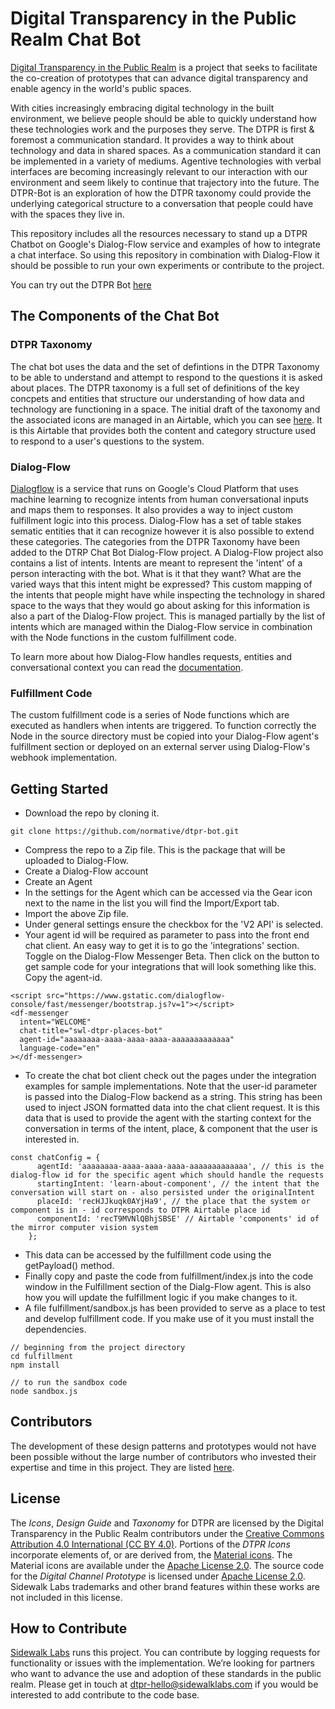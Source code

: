 # Digital Transparency in the Public Realm Chat Bot

[Digital Transparency in the Public Realm](https://sidewalklabs.com/dtpr/) is a project that seeks to facilitate the co-creation of prototypes that can advance digital transparency and enable agency in the world's public spaces.

With cities increasingly embracing digital technology in the built environment, we believe people should be able to quickly understand how these technologies work and the purposes they serve. The DTPR is first & foremost a communication standard. It provides a way to think about technology and data in shared spaces. As a communication standard it can be implemented in a variety of mediums. Agentive technologies with verbal interfaces are becoming increasingly relevant to our interaction with our environment and seem likely to continue that trajectory into the future. The DTPR-Bot is an exploration of how the DTPR taxonomy could provide the underlying categorical structure to a conversation that people could have with the spaces they live in.

This repository includes all the resources necessary to stand up a DTPR Chatbot on Google's Dialog-Flow service and examples of how to integrate a chat interface. So using this repository in combination with Dialog-Flow it should be possible to run your own experiments or contribute to the project.

You can try out the DTPR Bot [here](https://normative.github.io/dtpr-bot/index.html)

## The Components of the Chat Bot

### DTPR Taxonomy
The chat bot uses the data and the set of defintions in the DTPR Taxonomy to be able to understand and attempt to respond to the questions it is asked about places. The DTPR taxonomy is a full set of definitions of the key concpets and entities that structure our understanding of how data and technology are functioning in a space.  The initial draft of the taxonomy and the associated icons are managed in an Airtable, which you can see [here](https://airtable.com/shrsW7o7ji3VjsZSz). It is this Airtable that provides both the content and category structure used to respond to a user's questions to the system.

### Dialog-Flow
[Dialogflow](https://dialogflow.com/) is a service that runs on Google's Cloud Platform that uses machine learning to recognize intents from human conversational inputs and maps them to responses. It also provides a way to inject custom fulfillment logic into this process. Dialog-Flow has a set of table stakes sematic entities that it can recognize however it is also possible to extend these categories. The categories from the DTPR Taxonomy have been added to the DTRP Chat Bot Dialog-Flow project. A Dialog-Flow project also contains a list of intents. Intents are meant to represent the 'intent' of a person interacting with the bot. What is it that they want? What are the varied ways that this intent might be expressed? This custom mapping of the intents that people might have while inspecting the technology in shared space to the ways that they would go about asking for this information is also a part of the Dialog-Flow project. This is managed partially by the list of intents which are managed within the Dialog-Flow service in combination with the Node functions in the custom fulfillment code.

To learn more about how Dialog-Flow handles requests, entities and conversational context you can read the [documentation](https://dialogflow.com/docs).

### Fulfillment Code
The custom fulfillment code is a series of Node functions which are executed as handlers when intents are triggered. To function correctly the Node in the source directory must be copied into your Dialog-Flow agent's fulfillment section or deployed on an external server using Dialog-Flow's webhook implementation.

## Getting Started

- Download the repo by cloning it.
```
git clone https://github.com/normative/dtpr-bot.git
```
- Compress the repo to a Zip file. This is the package that will be uploaded to Dialog-Flow.
- Create a Dialog-Flow account
- Create an Agent
- In the settings for the Agent which can be accessed via the Gear icon next to the name in the list you will find the Import/Export tab.
- Import the above Zip file.
- Under general settings ensure the checkbox for the 'V2 API' is selected.
- Your agent id will be required as parameter to pass into the front end chat client. An easy way to get it is to go the 'integrations' section. Toggle on the Dialog-Flow Messenger Beta. Then click on the button to get sample code for your integrations that will look something like this. Copy the agent-id.

```
<script src="https://www.gstatic.com/dialogflow-console/fast/messenger/bootstrap.js?v=1"></script>
<df-messenger
  intent="WELCOME"
  chat-title="swl-dtpr-places-bot"
  agent-id="aaaaaaaa-aaaa-aaaa-aaaa-aaaaaaaaaaaaa"
  language-code="en"
></df-messenger>
```

- To create the chat bot client check out the pages under the integration examples for sample implementations. Note that the user-id parameter is passed into the Dialog-Flow backend as a string. This string has been used to inject JSON formatted data into the chat client request. It is this data that is used to provide the agent with the starting context for the conversation in terms of the intent, place, & component that the user is interested in.

```
const chatConfig = {
      agentId: 'aaaaaaaa-aaaa-aaaa-aaaa-aaaaaaaaaaaaa', // this is the dialog-flow id for the specific agent which should handle the requests
      startingIntent: 'learn-about-component', // the intent that the conversation will start on - also persisted under the originalIntent
      placeId: 'recHJJkuqk0AYjHa9', // the place that the system or component is in - id corresponds to DTPR Airtable place id
      componentId: 'recT9MVNlQBhjSBSE' // Airtable 'components' id of the mirror computer vision system
    };
```

- This data can be accessed by the fulfillment code using the getPayload() method.
- Finally copy and paste the code from fulfillment/index.js into the code window in the Fulfillment section of the Dialg-Flow agent. This is also how you will update the fulfillment logic if you make changes to it.
- A file fulfillment/sandbox.js has been provided to serve as a place to test and develop fulfillment code. If you make use of it you must install the dependencies.

```
// beginning from the project directory
cd fulfillment
npm install

// to run the sandbox code
node sandbox.js
```

## Contributors

The development of these design patterns and prototypes would not have been possible without the large number of contributors who invested their expertise and time in this project. They are listed [here](contributors.md).

## License

The _Icons_, _Design Guide_ and _Taxonomy_ for DTPR are licensed by the Digital Transparency in the Public Realm contributors under the [Creative Commons Attribution 4.0 International (CC BY 4.0)](https://creativecommons.org/licenses/by/4.0/).
Portions of the _DTPR Icons_ incorporate elements of, or are derived from, the [Material icons](https://material.io/tools/icons/). The Material icons are available under the [Apache License 2.0](https://www.apache.org/licenses/LICENSE-2.0.html).
The source code for the _Digital Channel Prototype_ is licensed under [Apache License 2.0](https://www.apache.org/licenses/LICENSE-2.0.html).
Sidewalk Labs trademarks and other brand features within these works are not included in this license.

## How to Contribute

[Sidewalk Labs](https://www.sidewalklabs.com/) runs this project. You can contribute by logging requests for functionality or issues with the implementation. We’re looking for partners who want to advance the use and adoption of these standards in the public realm. Please get in touch at dtpr-hello@sidewalklabs.com if you would be interested to add contribute to the code base.
